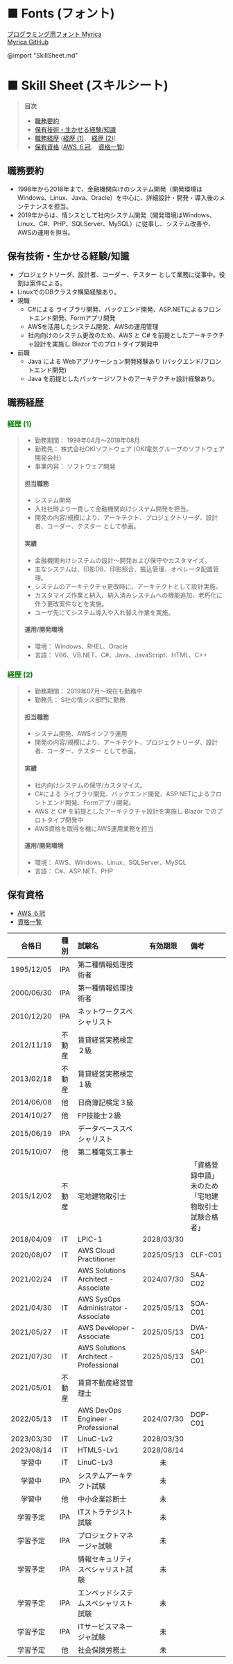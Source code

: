 # ■ Fonts (フォント)  
[プログラミング用フォント Myrica](https://myrica.estable.jp/)  
[Myrica GitHub](https://github.com/tomokuni/Myrica)  

@import "SkillSheet.md"
# ■ Skill Sheet (スキルシート)

> **目次**
> - [職務要約](#職務要約)
> - [保有技術・生かせる経験/知識](#保有技術・生かせる経験/知識)
> - [職務経歴](#職務経歴) ([経歴 (1)](#経歴-(1))、 [経歴 (2)](#経歴-(2)))
> - [保有資格](#保有資格) ([AWS ６冠](https://www.credly.com/users/tomokuni-sekiya/badges)、  [資格一覧](https://1drv.ms/x/s!AhO5VeFzguBkgZVR9KpNu_DoO_I07w?e=JndUzP))


## 職務要約
- 1998年から2018年まで、金融機関向けのシステム開発（開発環境はWindows、Linux、Java、Oracle）を中心に、詳細設計・開発・導入後のメンテナンスを担当。
- 2019年からは、情シスとして社内システム開発（開発環境はWindows、Linux、C#、PHP、SQLServer、MySQL）に従事し、システム改善や、AWSの運用を担当。


## 保有技術・生かせる経験/知識
- プロジェクトリーダ、設計者、コーダー、テスター として業務に従事中。役割は案件による。
- LinuxでのDBクラスタ構築経験あり。
- 現職
  - C#による ライブラリ開発、バックエンド開発、ASP.NETによるフロントエンド開発、Formアプリ開発
  - AWSを活用したシステム開発、AWSの運用管理
  - 社内向けのシステム更改のため、AWS と C# を前提としたアーキテクチャ設計を実施し Blazor でのプロトタイプ開発中
- 前職
  - Java による Webアプリケーション開発経験あり (バックエンド/フロントエンド開発)
  - Java を前提としたパッケージソフトのアーキテクチャ設計経験あり。

## 職務経歴
### <span style="color: Green">経歴 (1)</span>
> - 勤務期間： 1998年04月～2018年08月
> - 勤務先： 株式会社OKIソフトウェア (OKI電気グループのソフトウェア開発会社)
> - 事業内容： ソフトウェア開発
> #### 担当職務
> - システム開発 
> - 入社社時より一貫して金融機関向けシステム開発を担当。
> - 開発の内容/規模により、アーキテクト、プロジェクトリーダ、設計者、コーダー、テスター として参画。 
> #### 実績 
> - 金融機関向けシステムの設計～開発および保守やカスタマイズ。
> - 主なシステムは、印影DB、印影照合、振込管理、オペレータ配置管理。
> - システムのアーキテクチャ更改時に、アーキテクトとして設計実施。
> - カスタマイズ作業と納入、納入済みシステムへの機能追加、老朽化に伴う更改案件などを実施。 
> - ユーザ先にてシステム導入や入れ替え作業を実施。 
> #### 運用/開発環境 
> - 環境： Windows、RHEL、Oracle 
> - 言語： VB6、VB.NET、C#、Java、JavaScript、HTML、C++ 


### <font color="Green">経歴 (2)</font>
> - 勤務期間： 2019年07月～現在も勤務中
> - 勤務先： S社の情シス部門に勤務
> #### 担当職務
> - システム開発、AWSインフラ運用
> - 開発の内容/規模により、アーキテクト、プロジェクトリーダ、設計者、コーダー、テスター として参画。 
> #### 実績
> - 社内向けシステムの保守/カスタマイズ。
> - C#による ライブラリ開発、バックエンド開発、ASP.NETによるフロントエンド開発、Formアプリ開発。
> - AWS と C# を前提としたアーキテクチャ設計を実施し Blazor でのプロトタイプ開発中
> - AWS資格を取得を機にAWS運用業務を担当
> #### 運用/開発環境
> - 環境： AWS、Windows、Linux、SQLServer、MySQL 
> - 言語： C#、ASP.NET、PHP


## 保有資格
- [AWS ６冠](https://www.credly.com/users/tomokuni-sekiya/badges)
- [資格一覧](https://1drv.ms/x/s!AhO5VeFzguBkgZVR9KpNu_DoO_I07w?e=JndUzP)  

|合格日|種別|試験名|有効期限|備考|
|:--:|:--:|:--|:--:|:--|
|1995/12/05|IPA|第二種情報処理技術者|||
|2000/06/30|IPA|第一種情報処理技術者|||
|2010/12/20|IPA|ネットワークスペシャリスト||
|2012/11/19|不動産|賃貸経営実務検定２級|||
|2013/02/18|不動産|賃貸経営実務検定１級|||
|2014/06/08|他|日商簿記検定３級|||
|2014/10/27|他|FP技能士２級|||
|2015/06/19|IPA|データベーススペシャリスト|||
|2015/10/07|他|第二種電気工事士|||
|2015/12/02|不動産|宅地建物取引士||「資格登録申請」未のため<br/>「宅地建物取引士試験合格者」|
|2018/04/09|IT|LPIC-1|2028/03/30||
|2020/08/07|IT|AWS Cloud Practitioner|2025/05/13|CLF-C01|
|2021/02/24|IT|AWS Solutions Architect - Associate|2024/07/30|SAA-C02|
|2021/04/30|IT|AWS SysOps Administrator - Associate|2025/05/13|SOA-C01|
|2021/05/27|IT|AWS Developer - Associate|2025/05/13|DVA-C01|
|2021/07/30|IT|AWS Solutions Architect - Professional|2025/05/13|SAP-C01|
|2021/05/01|不動産|賃貸不動産経営管理士||
|2022/05/13|IT|AWS DevOps Engineer - Professional|2024/07/30|DOP-C01|
|2023/03/30|IT|LinuC-Lv2|2028/03/30||
|2023/08/14|IT|HTML5-Lv1|2028/08/14||
|学習中|IT|LinuC-Lv3|未||
|学習中|IPA|システムアーキテクト試験|未||
|学習中|他|中小企業診断士|未||
|学習予定|IPA|ITストラテジスト試験|未||
|学習予定|IPA|プロジェクトマネージャ試験|未||
|学習予定|IPA|情報セキュリティスペシャリスト試験|未||
|学習予定|IPA|エンベッドシステムスペシャリスト試験|未||
|学習予定|IPA|ITサービスマネージャ試験|未||
|学習予定|他|社会保険労務士|未||

